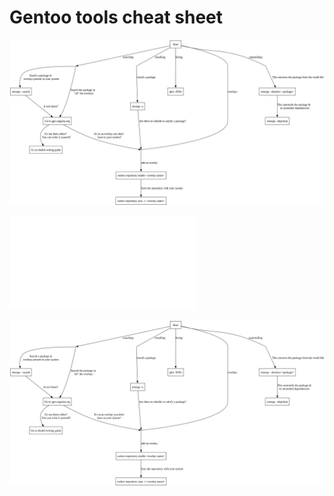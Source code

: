 # Gentoo  tools cheat sheet
![PNG](output/cheat-sheet.png)

![PDF](output/cheat-sheet.pdf)

![SVG](output/cheat-sheet.svg)
